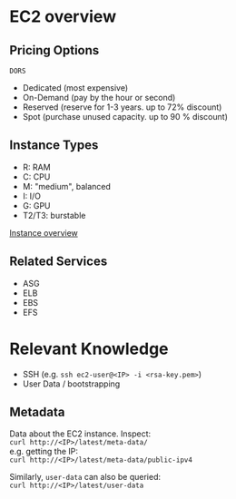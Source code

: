# EC2 overview

## Pricing Options

`DORS`
- Dedicated (most expensive)
- On-Demand (pay by the hour or second)
- Reserved (reserve for 1-3 years. up to 72% discount)
- Spot (purchase unused capacity. up to 90 % discount)

## Instance Types

- R: RAM
- C: CPU
- M: "medium", balanced
- I: I/O
- G: GPU
- T2/T3: burstable

[Instance overview](https://www.ec2instances.info)

## Related Services

- ASG
- ELB
- EBS
- EFS

# Relevant Knowledge

- SSH (e.g. `ssh ec2-user@<IP> -i <rsa-key.pem>`)
- User Data / bootstrapping

## Metadata

Data about the EC2 instance. Inspect:<br>
`curl http://<IP>/latest/meta-data/`<br>
e.g. getting the IP:<br>
`curl http://<IP>/latest/meta-data/public-ipv4`

Similarly, `user-data` can also be queried:<br>
`curl http://<IP>/latest/user-data`

